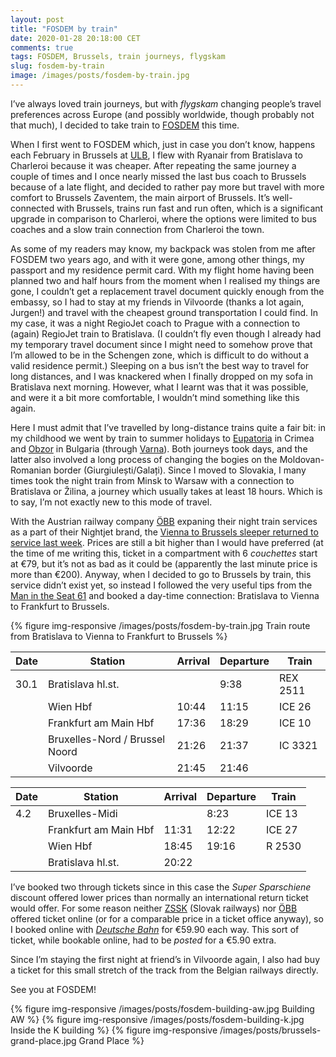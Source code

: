 ```yaml
---
layout: post
title: "FOSDEM by train"
date: 2020-01-28 20:18:00 CET
comments: true
tags: FOSDEM, Brussels, train journeys, flygskam
slug: fosdem-by-train
image: /images/posts/fosdem-by-train.jpg
---
```


I’ve always loved train journeys, but with *flygskam* changing people’s travel preferences across Europe
(and possibly worldwide, though probably not that much), I decided to take train to [FOSDEM][] this time.

When I first went to FOSDEM which, just in case you don’t know, happens each February in Brussels at [ULB][],
I flew with Ryanair from Bratislava to Charleroi because it was cheaper. After repeating the same journey
a couple of times and I once nearly missed the last bus coach to Brussels because of a late flight, and decided to
rather pay more but travel with more comfort to Brussels Zaventem, the main airport of Brussels. It’s well-connected
with Brussels, trains run fast and run often, which is a significant upgrade in comparison to Charleroi,
where the options were limited to bus coaches and a slow train connection from Charleroi the town.

As some of my readers may know, my backpack was stolen from me after FOSDEM two years ago, and with it
were gone, among other things, my passport and my residence permit card. With my flight home having been
planned two and half hours from the moment when I realised my things are gone, I couldn’t get a replacement
travel document quickly enough from the embassy, so I had to stay at my friends in Vilvoorde (thanks a lot again,
Jurgen!) and travel with the cheapest ground transportation I could find. In my case, it was a night RegioJet coach
to Prague with a connection to (again) RegioJet train to Bratislava. (I couldn’t fly even though I already had my
temporary travel document since I might need to somehow prove that I’m allowed to be in the Schengen zone, which
is difficult to do without a valid residence permit.) Sleeping on a bus isn’t the best way to travel for long
distances, and I was knackered when I finally dropped on my sofa in Bratislava next morning. However, what I
learnt was that it was possible, and were it a bit more comfortable, I wouldn’t mind something like this again.

Here I must admit that I’ve travelled by long-distance trains quite a fair bit: in my childhood we went by train to summer holidays
to [Eupatoria][] in Crimea and [Obzor][] in Bulgaria (through [Varna][]). Both journeys took days, and the latter also involved a long
process of changing the bogies on the Moldovan-Romanian border (Giurgiulești/Galați). Since I moved to Slovakia, I many times took
the night train from Minsk to Warsaw with a connection to Bratislava or Žilina, a journey which usually takes at least 18 hours.
Which is to say, I’m not exactly new to this mode of travel.

With the Austrian railway company [ÖBB][] expaning their night train services as a part of their Nightjet brand,
the [Vienna to Brussels sleeper returned to service last week][GraunSleeper]. Prices are still a bit higher than I would have
preferred (at the time of me writing this, ticket in a compartment with 6 *couchettes* start at €79, but it’s not
as bad as it could be (apparently the last minute price is more than €200). Anyway, when I decided to go to Brussels
by train, this service didn’t exist yet, so instead I followed the very useful tips from the [Man in the Seat 61][] and
booked a day-time connection: Bratislava to Vienna to Frankfurt to Brussels.

{% figure img-responsive /images/posts/fosdem-by-train.jpg Train route from Bratislava to Vienna to Frankfurt to Brussels %}

| Date | Station                        | Arrival | Departure | Train    |
| ---- | ------------------------------ | ------- | --------- | -------- |
| 30.1 | Bratislava hl.st.              |         | 9:38      | REX 2511 |
|      | Wien Hbf                       | 10:44   | 11:15     | ICE 26   |
|      | Frankfurt am Main Hbf          | 17:36   | 18:29     | ICE 10   |
|      | Bruxelles-Nord / Brussel Noord | 21:26   | 21:37     | IC 3321  |
|      | Vilvoorde                      | 21:45   | 21:46     |          |

| Date | Station               | Arrival | Departure | Train  |
| ---- | --------------------- | ------- | --------- | ------ |
| 4.2  | Bruxelles-Midi        |         | 8:23      | ICE 13 |
|      | Frankfurt am Main Hbf | 11:31   | 12:22     | ICE 27 |
|      | Wien Hbf              | 18:45   | 19:16     | R 2530 |
|      | Bratislava hl.st.     | 20:22   |           |        |

I’ve booked two through tickets since in this case the *Super Sparschiene* discount offered lower prices than normally an international
return ticket would offer. For some reason neither [ZSSK][] (Slovak railways) nor [ÖBB][] offered ticket online (or for a comparable
price in a ticket office anyway), so I booked online with *[Deutsche Bahn][]* for €59.90 each way. This sort of ticket, while bookable online,
had to be *posted* for a €5.90 extra.

Since I’m staying the first night at friend’s in Vilvoorde again, I also had buy a ticket for this small stretch of the track from the Belgian railways
directly.

See you at FOSDEM!

{% figure img-responsive /images/posts/fosdem-building-aw.jpg Building AW %}
{% figure img-responsive /images/posts/fosdem-building-k.jpg Inside the K building %}
{% figure img-responsive /images/posts/brussels-grand-place.jpg Grand Place %}

[FOSDEM]: https://fosdem.org
[ÖBB]: https://www.oebb.at
[ULB]: https://www.ulb.be
[GraunSleeper]: https://www.theguardian.com/world/2020/jan/20/brussels-vienna-night-train-returns-as-europe-eyes-flying-alternatives
[Eupatoria]: https://en.wikipedia.org/wiki/Yevpatoria
[Obzor]: https://en.wikipedia.org/wiki/Obzor
[Varna]: https://en.wikipedia.org/wiki/Varna
[Man in the Seat 61]: https://www.seat61.com/Austria.htm
[ZSSK]: https://www.zssk.sk
[Deutsche Bahn]: https://reiseauskunft.bahn.de/
